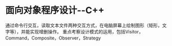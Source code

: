 # 面向对象程序设计--C++
通过命令行交互，读取文本文件两种交互方式，在电脑屏幕上绘制图形（矩形，文字等），并能实现增删操作。
重点考察设计模式的运用，包括Visitor，Command，Composite，Observer，Strategy
